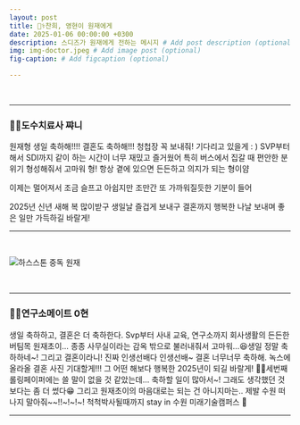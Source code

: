 ```yaml
---
layout: post
title: 👨‍⚕️찬희, 영현이 원재에게
date: 2025-01-06 00:00:00 +0300
description: 스디즈가 원재에게 전하는 메시지 # Add post description (optional)
img: img-doctor.jpeg # Add image post (optional)
fig-caption: # Add figcaption (optional)

---
```

<br>

----
### 👨‍⚕️도수치료사 쨔니
원재형 생일 축하해!!!! 결혼도 축하해!!!
청첩장 꼭 보내줘! 기다리고 있을게 : )
SVP부터 해서 SDI까지 같이 하는 시간이 너무 재밌고 즐거웠어
특히 버스에서 집갈 때 편안한 분위기 형성해줘서 고마워 형! 
항상 곁에 있으면 든든하고 의지가 되는 형이얌

이제는 멀어져서 조금 슬프고 아쉽지만 조만간 또 가까워질듯한 기분이 들어

2025년 신년 새해 복 많이받구 생일날 즐겁게 보내구 결혼까지 행복한 나날 보내며 좋은 일만 가득하길 바랄게!

----
<br>

![하스스톤 중독 원재]({{site.baseurl}}/assets/img/img-game.jpeg)

<br>

----
### 👩‍🔬연구소메이트 0현
생일 축하하고, 결혼은 더 축하한다.
Svp부터 사내 교육, 연구소까지 회사생활의 든든한 버팀목 원재초이… 종종 사무실이라는 감옥 밖으로 불러내줘서 고마워…😆생일 정말 축하하네~! 그리고 결혼이라니! 진짜 인생선배다 인생선배~ 결혼 너무너무 축하해. 녹스에 올라올 결혼 사진 기대할게!!! 그 어떤 해보다 행복한 2025년이 되길 바랄게! 🥳🥳세번째 롤링페이퍼에는 쓸 말이 없을 것 같았는데… 축하할 일이 많아서~! 그래도 생각했던 것보다는 좀 더 썼다😁 그리고 원재초이의 마음대로는 되는 건 아니지마는.. 제발 수원 떠나지 말아줘~~!!~!~!~! 척척박사될때까지 stay in 수원 미래기술캠퍼스 🙏

----

